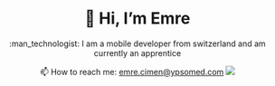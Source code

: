 <h1 align="center">👋 Hi, I’m Emre </h1>
  
<p align="center"> :man_technologist: I am a mobile developer from switzerland and am currently an apprentice
<p align="center">📫 How to reach me: <a href="mailto:emre.cimen@ypsomed.com">emre.cimen@ypsomed.com</a>

<img src="https://github-readme-stats.vercel.app/api/top-langs/?username={ciem2ent}"/>




<!---
ciem2ent/ciem2ent is a ✨ special ✨ repository because its `README.md` (this file) appears on your GitHub profile.
You can click the Preview link to take a look at your changes.
--->
